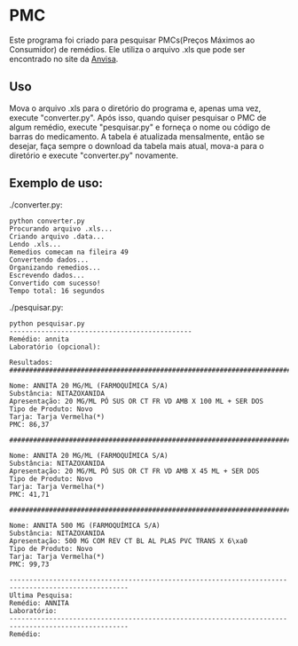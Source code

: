 # PMC

Este programa foi criado para pesquisar PMCs(Preços Máximos ao Consumidor) de remédios. Ele utiliza o arquivo .xls que pode ser encontrado no site da [Anvisa](https://www.gov.br/anvisa/pt-br/assuntos/medicamentos/cmed/precos).

## Uso
Mova o arquivo .xls para o diretório do programa e, apenas uma vez, execute "converter.py". Após isso, quando quiser pesquisar o PMC de algum remédio, execute "pesquisar.py" e forneça o nome ou código de barras do medicamento. A tabela é atualizada mensalmente, então se desejar, faça sempre o download da tabela mais atual, mova-a para o diretório e execute "converter.py" novamente.

## Exemplo de uso:

./converter.py:
```
python converter.py
Procurando arquivo .xls...
Criando arquivo .data...
Lendo .xls...
Remedios comecam na fileira 49
Convertendo dados...
Organizando remedios...
Escrevendo dados...
Convertido com sucesso!
Tempo total: 16 segundos
```

./pesquisar.py:
```
python pesquisar.py
----------------------------------------------
Remédio: annita
Laboratório (opcional):

Resultados:
####################################################################################################

Nome: ANNITA 20 MG/ML (FARMOQUÍMICA S/A)
Substância: NITAZOXANIDA
Apresentação: 20 MG/ML PÓ SUS OR CT FR VD AMB X 100 ML + SER DOS
Tipo de Produto: Novo
Tarja: Tarja Vermelha(*)
PMC: 86,37

####################################################################################################

Nome: ANNITA 20 MG/ML (FARMOQUÍMICA S/A)
Substância: NITAZOXANIDA
Apresentação: 20 MG/ML PÓ SUS OR CT FR VD AMB X 45 ML + SER DOS
Tipo de Produto: Novo
Tarja: Tarja Vermelha(*)
PMC: 41,71

####################################################################################################

Nome: ANNITA 500 MG (FARMOQUÍMICA S/A)
Substância: NITAZOXANIDA
Apresentação: 500 MG COM REV CT BL AL PLAS PVC TRANS X 6\xa0
Tipo de Produto: Novo
Tarja: Tarja Vermelha(*)
PMC: 99,73

----------------------------------------------------------------------------------------------------
Ultima Pesquisa:
Remédio: ANNITA
Laboratório:
----------------------------------------------------------------------------------------------------
Remédio:
```
